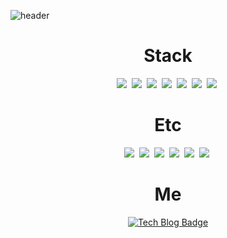 ![header](https://capsule-render.vercel.app/api?type=waving&color=auto&height=350&section=header&text=Lim%20Ho%20Github&fontSize=90&animation=fadeIn&fontAlignY=38&desc=Front-End%20Developer&descAlignY=51&descAlign=74)
  <div align=center>
	<h1>Stack</h1>	
<img src="https://img.shields.io/badge/HTML-E34F26?style=flat-square&logo=HTML5&logoColor=white"/></a>&nbsp 
<img src="https://img.shields.io/badge/CSS-1572B6?style=flat-square&logo=css3&logoColor=white"/></a>&nbsp 
<img src="https://img.shields.io/badge/Javascript-F7DF1E?style=flat-square&logo=Javascript&logoColor=white"/></a>&nbsp 
<img src="https://img.shields.io/badge/Jquery-0769AD?style=flat-square&logo=jQuery&logoColor=white"/></a>&nbsp 
<img src="https://img.shields.io/badge/Vue.js-4FC08D?style=flat-square&logo=Vue.js&logoColor=white"/></a>&nbsp 
<img src="https://img.shields.io/badge/Java-007396?style=flat-square&logo=java&logoColor=white"/></a>&nbsp 
<img src="https://img.shields.io/badge/MySql-4479A1?style=flat-square&logo=MySQL&logoColor=white"/></a>&nbsp 
  </div>
  <div align=center>
<h1>Etc</h1>	
<img src="https://img.shields.io/badge/Vuetify-1867C0?style=flat-square&logo=Vuetify&logoColor=white"/></a>&nbsp 
<img src="https://img.shields.io/badge/Axios-2C5BB4?style=flat-square&logo=AIOHTTP&logoColor=white"/></a>&nbsp 
<img src="https://img.shields.io/badge/Vuex-4FC08D?style=flat-square&logo=Vue.js&logoColor=white"/></a>&nbsp 
<img src="https://img.shields.io/badge/NGINX-009639?style=flat-square&logo=Nginx&logoColor=white"/></a>&nbsp 
<img src="https://img.shields.io/badge/IntelliJ IDEA-000000?style=flat-square&logo=IntelliJ&logoColor=white"/></a>&nbsp 
<img src="https://img.shields.io/badge/WebStorm-000000?style=flat-square&logo=WebStorm&logoColor=white"/></a>&nbsp 
  </div>
  <div align=center>
<h1>Me</h1>	
  <div align=center>
	
  [![Tech Blog Badge](http://img.shields.io/badge/-My%20Blog-E34F26?style=flat-square&logo=Bloglovin&link=https://limhoooo.tistory.com/)](https://limhoooo.tistory.com/)
	
  </div>
